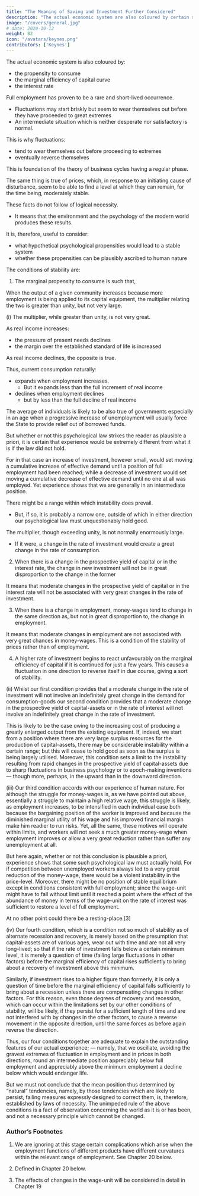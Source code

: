 ```yaml
---
title: "The Meaning of Saving and Investment Further Considered"
description: "The actual economic system are also coloured by certain special characteristics of the propensity to consume, the schedule of the marginal efficiency of capital and the rate of interest, about which we can safely generalise from experience, but which are not logically necessary"
image: "/covers/general.jpg"
# date: 2020-10-12
weight: 82
icon: "/avatars/keynes.png"
contributors: ['Keynes']
---
```




The actual economic system is also coloured by:
- the propensity to consume
- the marginal efficiency of capital curve
- the interest rate

<!-- about which we can safely generalise from experience, but which are not logically necessary.  -->

<!-- In particular, it is an outstanding characteristic of the economic system in which we live that, whilst it is subject to severe fluctuations in respect of output and employment, it is not violently unstable. 

It seems capable of remaining in a chronic condition of sub-normal activity for a considerable period without any  tendency towards recovery or towards complete collapse.  -->

Full employment has proven to be a rare and short-lived occurrence. 
- Fluctuations may start briskly but seem to wear themselves out before they have proceeded to great extremes
- An intermediate situation which is neither desperate nor satisfactory is normal. 

This is why fluctuations:
- tend to wear themselves out before proceeding to extremes
- eventually reverse themselves

This is foundation of the theory of business cycles having a regular phase. 

The same thing is true of prices, which, in response to an initiating cause of disturbance, seem to be able to find a level at which they can remain, for the time being, moderately stable. 

These facts do not follow of logical necessity. 
- It means that the environment and the psychology of the modern world produces these results. 

It is, therefore, useful to consider:
- what hypothetical psychological propensities would lead to a stable system
- whether these propensities can be plausibly ascribed to human nature

The conditions of stability are: <!-- which the foregoing analysis suggests to us as capable of explaining the observed results are the following=  -->

1. The marginal propensity to consume is such that, 

When the output of a given community increases<!--  (or decreases) --> because more <!-- (or less) --> employment is being applied to its capital equipment, the multiplier relating the two is greater than unity, but not very large. 

(i) The multiplier, while greater than unity, is not very great. 

As real income increases:
- the pressure of present needs declines
- the margin over the established standard of life is increased

As real income declines, the opposite is true. 

Thus, current consumption naturally:
- expands when employment increases.
  - But it expands less than the full increment of real income
- declines when employment declines
  - but by less than the full decline of real income

The average of individuals is likely to be also true of governments especially in an age when a progressive increase of unemployment will usually force the State to provide relief out of borrowed funds. 

But whether or not this psychological law strikes the reader as plausible a priori, it is certain that experience would be extremely different from what it is if the law did not hold. 

For in that case an increase of investment, however small, would set moving a cumulative increase of effective demand until a position of full employment had been reached; while a decrease of investment would set moving a cumulative decrease of effective demand until no one at all was employed. Yet experience shows that we are generally in an intermediate position. 

There might be a range within which instability does prevail.
- But, if so, it is probably a narrow one, outside of which in either direction our psychological law must unquestionably hold good. 

The multiplier, though exceeding unity, is not normally enormously large. 
- If it were, a change in the rate of investment would create a great change <!-- (limited only by full or zero employment) --> in the rate of consumption.


2. When there is a change in the prospective yield of capital or in the interest rate, the change in new investment will not be in great disproportion to the change in the former <!-- the marginal efficiency of capital curve  -->

It means that moderate changes in the prospective yield of capital or in the interest rate will not be associated with very great changes in the rate of investment. 


3. When there is a change in employment, money-wages tend to change in the same direction as, but not in great disproportion to, the change in employment.

It means that moderate changes in employment are not associated with very great chances in money-wages. This is a condition of the stability of prices rather than of employment. 


4. A higher rate of investment begins to react unfavourably on the marginal efficiency of capital if it is continued for just a few years. <!-- for a period which, measured in years, is not very large.  --> This causes a fluctuation in one direction to reverse itself in due course, giving a sort of stability. 

<!-- We may add a fourth condition, which provides not so much for the stability of the system as for the tendency of  -->





(ii) Whilst our first condition provides that a moderate change in the rate of investment will not involve an indefinitely great change in the demand for consumption-goods our second condition provides that a moderate change in the prospective yield of capital-assets or in the rate of interest will not involve an indefinitely great change in the rate of investment. 

This is likely to be the case owing to the increasing cost of producing a greatly enlarged output from the existing equipment. If, indeed, we start from a position where there are very large surplus resources for the production of capital-assets, there may be considerable instability within a certain range; but this will cease to hold good as soon as the surplus is being largely utilised. Moreover, this condition sets a limit to the instability resulting from rapid changes in the prospective yield of capital-assets due to sharp fluctuations in business psychology or to epoch-making inventions — though more, perhaps, in the upward than in the downward direction. 

(iii) Our third condition accords with our experience of human nature. For although the struggle for money-wages is, as we have pointed out above, essentially a struggle to maintain a high relative wage, this struggle is likely, as employment increases, to be intensified in each individual case both because the bargaining position of the worker is improved and because the diminished marginal utility of his wage and his improved financial margin make him readier to run risks. Yet, all the same, these motives will operate within limits, and workers will not seek a much greater money-wage when employment improves or allow a very great reduction rather than suffer any unemployment at all. 

But here again, whether or not this conclusion is plausible a priori, experience shows that some such psychological law must actually hold. For if competition between unemployed workers always led to a very great reduction of the money-wage, there would be a violent instability in the price-level. Moreover, there might be no position of stable equilibrium except in conditions consistent with full employment; since the wage-unit might have to fall without limit until it reached a point where the effect of the abundance of money in terms of the wage-unit on the rate of interest was sufficient to restore a level of full employment. 

At no other point could there be a resting-place.[3] 

(iv) Our fourth condition, which is a condition not so much of stability as of alternate recession and recovery, is merely based on the presumption that capital-assets are of various ages, wear out with time and are not all very long-lived; so that if the rate of investment falls below a certain minimum level, it is merely a question of time (failing large fluctuations in other factors) before the marginal efficiency of capital rises sufficiently to bring about a recovery of investment above this minimum. 

Similarly, if investment rises to a higher figure than formerly, it is only a question of time before the marginal efficiency of capital falls sufficiently to bring about a recession unless there are compensating changes in other factors. For this reason, even those degrees of recovery and recession, which can occur within the limitations set by our other conditions of stability, will be likely, if they persist for a sufficient length of time and are not interfered with by changes in the other factors, to cause a reverse movement in the opposite direction, until the same forces as before again reverse the direction. 

Thus, our four conditions together are adequate to explain the outstanding features of our actual experience; — namely, that we oscillate, avoiding the gravest extremes of fluctuation in employment and in prices in both directions, round an intermediate position appreciably below full employment and appreciably above the minimum employment a decline below which would endanger life. 

But we must not conclude that the mean position thus determined by “natural” tendencies, namely, by those tendencies which are likely to persist, failing measures expressly designed to correct them, is, therefore, established by laws of necessity. The unimpeded rule of the above conditions is a fact of observation concerning the world as it is or has been, and not a necessary principle which cannot be changed. 

### Author’s Footnotes 

1. We are ignoring at this stage certain complications which arise when the employment functions of different products have different curvatures within the relevant range of employment. See Chapter 20 below. 

2. Defined in Chapter 20 below. 

3. The effects of changes in the wage-unit will be considered in detail in Chapter 19